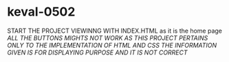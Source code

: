 # keval-0502
START THE PROJECT VIEWINNG WITH INDEX.HTML as it is the home page 
*ALL THE BUTTONS MIGHTS NOT WORK AS THIS PROJECT PERTAINS ONLY TO THE IMPLEMENTATION OF HTML AND CSS*
*THE INFORMATION GIVEN IS FOR DISPLAYING PURPOSE AND IT IS NOT CORRECT*
